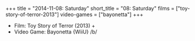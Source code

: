 +++
title = "2014-11-08: Saturday"
short_title = "08: Saturday"
films = ["toy-story-of-terror-2013"]
video-games = ["bayonetta"]
+++


* Film: Toy Story of Terror (2013) +
* Video Game: Bayonetta {WiiU} /b/